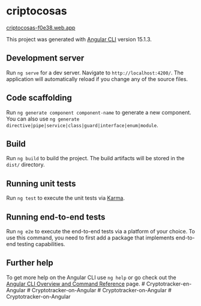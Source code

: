 # criptocosas
<a href="https://criptocosas-f0e38.web.app">criptocosas-f0e38.web.app</a>

This project was generated with [Angular CLI](https://github.com/angular/angular-cli) version 15.1.3.

## Development server

Run `ng serve` for a dev server. Navigate to `http://localhost:4200/`. The application will automatically reload if you change any of the source files.

## Code scaffolding

Run `ng generate component component-name` to generate a new component. You can also use `ng generate directive|pipe|service|class|guard|interface|enum|module`.

## Build

Run `ng build` to build the project. The build artifacts will be stored in the `dist/` directory.

## Running unit tests

Run `ng test` to execute the unit tests via [Karma](https://karma-runner.github.io).

## Running end-to-end tests

Run `ng e2e` to execute the end-to-end tests via a platform of your choice. To use this command, you need to first add a package that implements end-to-end testing capabilities.

## Further help

To get more help on the Angular CLI use `ng help` or go check out the [Angular CLI Overview and Command Reference](https://angular.io/cli) page.
#   C r y p t o t r a c k e r - e n - A n g u l a r  
 #   C r y p t o t r a c k e r - o n - A n g u l a r  
 #   C r y p t o t r a c k e r - o n - A n g u l a r  
 #   C r y p t o t r a c k e r - o n - A n g u l a r  
 
